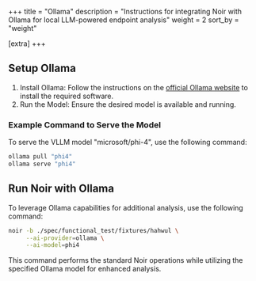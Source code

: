 +++
title = "Ollama"
description = "Instructions for integrating Noir with Ollama for local LLM-powered endpoint analysis"
weight = 2
sort_by = "weight"

[extra]
+++

## Setup Ollama

1. Install Ollama: Follow the instructions on the [official Ollama website](https://ollama.com) to install the required software.
2. Run the Model: Ensure the desired model is available and running.

### Example Command to Serve the Model

To serve the VLLM model "microsoft/phi-4", use the following command:

```bash
ollama pull "phi4"
ollama serve "phi4"
```

## Run Noir with Ollama

To leverage Ollama capabilities for additional analysis, use the following command:

```bash
noir -b ./spec/functional_test/fixtures/hahwul \
     --ai-provider=ollama \
     --ai-model=phi4
```

This command performs the standard Noir operations while utilizing the specified Ollama model for enhanced analysis.
